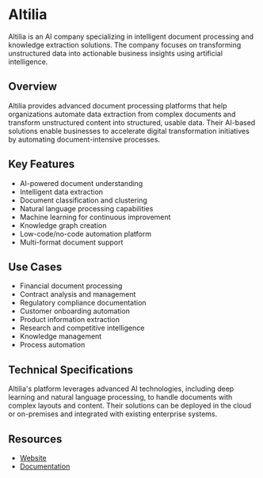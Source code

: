 # Altilia

Altilia is an AI company specializing in intelligent document processing and knowledge extraction solutions. The company focuses on transforming unstructured data into actionable business insights using artificial intelligence.

## Overview

Altilia provides advanced document processing platforms that help organizations automate data extraction from complex documents and transform unstructured content into structured, usable data. Their AI-based solutions enable businesses to accelerate digital transformation initiatives by automating document-intensive processes.

## Key Features

- AI-powered document understanding
- Intelligent data extraction
- Document classification and clustering
- Natural language processing capabilities
- Machine learning for continuous improvement
- Knowledge graph creation
- Low-code/no-code automation platform
- Multi-format document support

## Use Cases

- Financial document processing
- Contract analysis and management
- Regulatory compliance documentation
- Customer onboarding automation
- Product information extraction
- Research and competitive intelligence
- Knowledge management
- Process automation

## Technical Specifications

Altilia's platform leverages advanced AI technologies, including deep learning and natural language processing, to handle documents with complex layouts and content. Their solutions can be deployed in the cloud or on-premises and integrated with existing enterprise systems.

## Resources

- [Website](https://www.altiliagroup.com)
- [Documentation](https://www.altiliagroup.com/resources)
